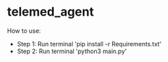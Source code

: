 # telemed_agent
How to use:
- Step 1: Run terminal 'pip install -r Requirements.txt'
- Step 2: Run terminal 'python3 main.py'
